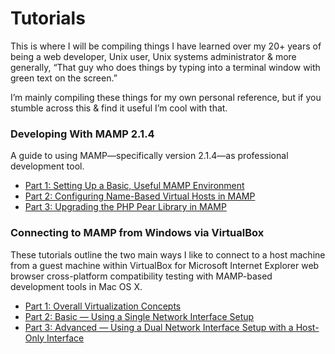 # Tutorials

This is where I will be compiling things I have learned over my 20+ years of being a web developer, Unix user, Unix systems administrator & more generally, “That guy who does things by typing into a terminal window with green text on the screen.”

I’m mainly compiling these things for my own personal reference, but if you stumble across this & find it useful I’m cool with that.

### Developing With MAMP 2.1.4
A guide to using MAMP—specifically version 2.1.4—as professional development tool.
* [Part 1: Setting Up a Basic, Useful MAMP Environment][1]
* [Part 2: Configuring Name-Based Virtual Hosts in MAMP][2]
* [Part 3: Upgrading the PHP Pear Library in MAMP][3]

### Connecting to MAMP from Windows via VirtualBox
These tutorials outline the two main ways I like to connect to a host machine from a guest machine within VirtualBox for Microsoft Internet Explorer web browser cross-platform compatibility testing with MAMP-based development tools in Mac OS X.
* [Part 1: Overall Virtualization Concepts][4]
* [Part 2: Basic — Using a Single Network Interface Setup][5]
* [Part 3: Advanced — Using a Dual Network Interface Setup with a Host-Only Interface][6]

[1]: mamp_part_1 "Setting Up a Basic, Useful MAMP Environment"
[2]: mamp_part_2 "Configuring Name-Based Virtual Hosts"
[3]: mamp_part_3 "Upgrading the PHP Pear Library in MAMP"
[4]: mamp_windows_mac_osx_virtualbox_part_1 "Overall Virtualization Concepts"
[5]: mamp_windows_mac_osx_virtualbox_part_2 "Basic — Using a Single Network Interface Setup"
[6]: mamp_windows_mac_osx_virtualbox_part_3 "Advanced — Using a Dual Network Interface Setup with a Host-Only Interface"
